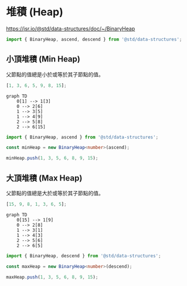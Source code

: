 # 堆積 (Heap)

https://jsr.io/@std/data-structures/doc/~/BinaryHeap

```ts
import { BinaryHeap, ascend, descend } from '@std/data-structures';
```

## 小頂堆積 (Min Heap)

父節點的值總是小於或等於其子節點的值。

```ts
[1, 3, 6, 5, 9, 8, 15];
```

```mermaid
graph TD
    0[1] --> 1[3]
    0 --> 2[6]
    1 --> 3[5]
    1 --> 4[9]
    2 --> 5[8]
    2 --> 6[15]
```

```ts
import { BinaryHeap, ascend } from '@std/data-structures';

const minHeap = new BinaryHeap<number>(ascend);

minHeap.push(1, 3, 5, 6, 8, 9, 15);
```

## 大頂堆積 (Max Heap)

父節點的值總是大於或等於其子節點的值。

```ts
[15, 9, 8, 1, 3, 6, 5];
```

```mermaid
graph TD
    0[15] --> 1[9]
    0 --> 2[8]
    1 --> 3[1]
    1 --> 4[3]
    2 --> 5[6]
    2 --> 6[5]
```

```ts
import { BinaryHeap, descend } from '@std/data-structures';

const maxHeap = new BinaryHeap<number>(descend);

maxHeap.push(1, 3, 5, 6, 8, 9, 15);
```
